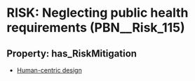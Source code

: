 # RISK: __Neglecting public health requirements__ (PBN__Risk_115)

## Property: has_RiskMitigation

* [Human-centric design](PBN__RiskMitigation_139)

